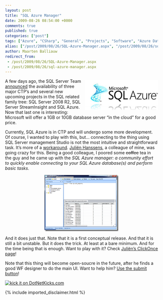 ```yaml
---
layout: post
title: "SQL Azure Manager"
date: 2009-08-26 08:54:00 +0000
comments: true
published: true
categories: ["post"]
tags: ["Azure", "CSharp", "General", "Projects", "Software", "Azure Database"]
alias: ["/post/2009/08/26/SQL-Azure-Manager.aspx", "/post/2009/08/26/sql-azure-manager.aspx"]
author: Maarten Balliauw
redirect_from:
 - /post/2009/08/26/SQL-Azure-Manager.aspx
 - /post/2009/08/26/sql-azure-manager.aspx
---
```

<p><a href="http://sql.azure.com"><img style="border-bottom: 0px; border-left: 0px; margin: 5px 0px 5px 5px; display: inline; border-top: 0px; border-right: 0px" title="image" src="/images/image_11.png" border="0" alt="image" width="240" height="99" align="right" /></a></p>
<p>A few days ago, the SQL Server Team <a href="http://blogs.technet.com/dataplatforminsider/archive/2009/08/18/sql-server-streaminsight-and-sql-azure-database-ctp-availability.aspx">announced</a> the availability of three major CTP&rsquo;s and several new upcoming projects in the SQL related family tree: SQL Server 2008 R2, SQL Server StreamInsight and SQL Azure. Now that last one is interesting: Microsoft will offer a 1GB or 10GB database server &ldquo;in the cloud&rdquo; for a good price.</p>
<p>Currently, SQL Azure is in CTP and will undergo some more development. Of course, I wanted to play with this, but&hellip; connecting to the thing using SQL Server management Studio is not the most intuitive and straightforward task. It&rsquo;s more of a <a href="http://english.zachskylesowens.net/2009/08/18/connecting-to-sql-azure/">workaround</a>. <a href="http://hanssens.org" target="_blank">Juli&euml;n Hanssens</a>, a colleague of mine, was going crazy for this. Being a good colleague, I poored some <span style="text-decoration: line-through;">coffee</span> tea in the guy and he came up with the <em>SQL Azure manager:</em> <em>a community effort to quickly enable connecting to your SQL Azure database(s) and perform basic tasks. </em></p>
<p><a href="http://hanssens.org/post/SQL-Azure-Manager.aspx"><img style="border-bottom: 0px; border-left: 0px; margin: 5px auto; display: block; float: none; border-top: 0px; border-right: 0px" title="SQL Azure Manager" src="/images/image_12.png" border="0" alt="SQL Azure Manager" width="244" height="185" /></a></p>
<p>And it does just that. Note that it is a first conceptual release. And that it is still a bit unstable. But it does the trick. At least at a bare minimum. And for the time being that is enough. Want to play with it? Check <a href="http://hanssens.org/post/SQL-Azure-Manager.aspx" target="_blank">Juli&euml;n&rsquo;s ClickOnce page</a>!</p>
<p>Note that this thing will become open-soucre in the future, after he finds a good WF designer to do the main UI. Want to help him? <a href="http://www.hanssens.org/contact.aspx" target="_blank">Use the submit button</a>!</p>
<p><a href="http://www.dotnetkicks.com/kick/?url=/post/2009/08/26/SQL-Azure-Manager.aspx&amp;title=SQL Azure Manager"><img src="http://www.dotnetkicks.com/Services/Images/KickItImageGenerator.ashx?url=/post/2009/08/26/SQL-Azure-Manager.aspx" border="0" alt="kick it on DotNetKicks.com" /> </a></p>

{% include imported_disclaimer.html %}

